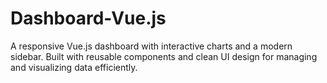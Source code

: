 # Dashboard-Vue.js
A responsive Vue.js dashboard with interactive charts and a modern sidebar. Built with reusable components and clean UI design for managing and visualizing data efficiently.
